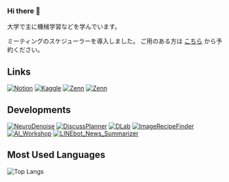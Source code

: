 ### Hi there 👋
大学で主に機械学習などを学んでいます。

ミーティングのスケジューラーを導入しました。
ご用のある方は [こちら](https://cal.com/nogikun/meeting) から予約ください。

## Links

[![Notion](https://img.shields.io/badge/-Notion%20|%20ポートフォリオ-000000.svg?logo=Notion)](https://nogikun.notion.site)
[![Kaggle](https://img.shields.io/badge/-Kaggle-000000.svg?logo=Kaggle)](https://www.kaggle.com/tkazuaki)
[![Zenn](https://img.shields.io/badge/-Zenn-000000.svg?logo=Zenn)](https://zenn.dev/nogikun)
[![Zenn](https://img.shields.io/badge/-Huggingface-000000.svg?logo=huggingface)](https://huggingface.co/nogikun)

<!-- - Portfolio：[Notion site](https://nogikun.notion.site) -->
<!-- - RESUME：[@nogikun](https://www.resume.id/nogikun) -->
<!-- - Atcoder：[@nogikun](https://atcoder.jp/users/nogikun) -->
<!-- - Kaggle：[@tkazuaki](https://www.kaggle.com/tkazuaki) -->
<!-- - Zenn：[@nogikun](https://zenn.dev/nogikun) -->
<!-- - HuggingFace：[@nogikun](https://huggingface.co/nogikun) -->

## Developments

[![NeuroDenoise](https://img.shields.io/badge/-NeuroDenoise-000000.svg?logo=GitHub)](https://github.com/nogikun/NeuroDenoise)
[![DiscussPlanner](https://img.shields.io/badge/-DiscussPlanner-000000.svg?logo=GitHub)](https://github.com/BPS-sys/DiscussPlanner)
[![DLab](https://img.shields.io/badge/-DLab-000000.svg?logo=GitHub)](https://github.com/yukihito-jokyu/DLab)
[![ImageRecipeFinder](https://img.shields.io/badge/-ImageRecipeFinder-000000.svg?logo=GitHub)](https://github.com/nogikun/ImageRecipeFinder)
[![AI_Workshop](https://img.shields.io/badge/-AI_Workshop-000000.svg?logo=GitHub)](https://github.com/nogikun/AI_Workshop)
[![LINEbot_News_Summarizer](https://img.shields.io/badge/-LINEbot_News_Summarizer-000000.svg?logo=GitHub)](https://github.com/nogikun/LINEbot_News_Summarizer)



## Most Used Languages
<!--[![Anurag's GitHub stats](https://github-readme-stats.vercel.app/api?username=nogikun)](https://github.com/anuraghazra/github-readme-stats)<br>-->
![Top Langs](https://github-readme-stats.vercel.app/api/top-langs/?username=nogikun&langs_count=8&show_icons=true&theme=transparent&hide_border=true&locale=en&text_color=999999&hide_title=true&hide=jupyter%20notebook)
<!--![Top Langs](https://github-readme-stats.vercel.app/api/top-langs/?username=nogikun&layout=compact)-->
<!--[![trophy](https://github-profile-trophy.vercel.app/?username=nogikun)](https://github.com/ryo-ma/github-profile-trophy)-->
<!--
**nogikun/nogikun** is a ✨ _special_ ✨ repository because its `README.md` (this file) appears on your GitHub profile.

Here are some ideas to get you started:

- 🔭 I’m currently working on ...
- 🌱 I’m currently learning ...
- 👯 I’m looking to collaborate on ...
- 🤔 I’m looking for help with ...
- 💬 Ask me about ...
- 📫 How to reach me: ...
- 😄 Pronouns: ...
- ⚡ Fun fact: ...
-->
